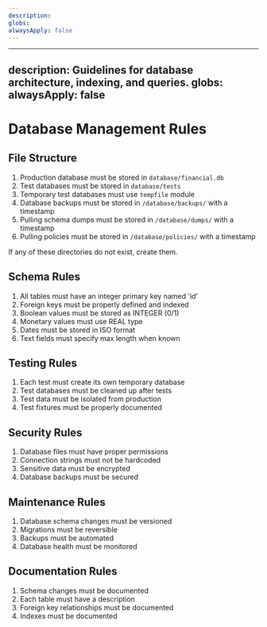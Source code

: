 ```yaml
---
description: 
globs: 
alwaysApply: false
---
```

---
description: Guidelines for database architecture, indexing, and queries.
globs: 
alwaysApply: false
---
# Database Management Rules

## File Structure
1. Production database must be stored in `database/financial.db`
2. Test databases must be stored in `database/tests`
3. Temporary test databases must use `tempfile` module
4. Database backups must be stored in `/database/backups/` with a timestamp
5. Pulling schema dumps must be stored in `/database/dumps/` with a timestamp
6. Pulling policies must be stored in `/database/policies/` with a timestamp

If any of these directories do not exist, create them.

## Schema Rules
1. All tables must have an integer primary key named 'id'
2. Foreign keys must be properly defined and indexed
3. Boolean values must be stored as INTEGER (0/1)
4. Monetary values must use REAL type
5. Dates must be stored in ISO format
6. Text fields must specify max length when known

## Testing Rules
1. Each test must create its own temporary database
2. Test databases must be cleaned up after tests
3. Test data must be isolated from production
4. Test fixtures must be properly documented

## Security Rules
1. Database files must have proper permissions
2. Connection strings must not be hardcoded
3. Sensitive data must be encrypted
4. Database backups must be secured

## Maintenance Rules
1. Database schema changes must be versioned
2. Migrations must be reversible
3. Backups must be automated
4. Database health must be monitored

## Documentation Rules
1. Schema changes must be documented
2. Each table must have a description
3. Foreign key relationships must be documented
4. Indexes must be documented 